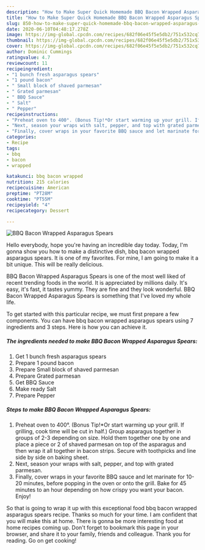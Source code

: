```yaml
---
description: "How to Make Super Quick Homemade BBQ Bacon Wrapped Asparagus Spears"
title: "How to Make Super Quick Homemade BBQ Bacon Wrapped Asparagus Spears"
slug: 850-how-to-make-super-quick-homemade-bbq-bacon-wrapped-asparagus-spears
date: 2020-06-10T04:48:17.278Z
image: https://img-global.cpcdn.com/recipes/682f06e45f5e5db2/751x532cq70/bbq-bacon-wrapped-asparagus-spears-recipe-main-photo.jpg
thumbnail: https://img-global.cpcdn.com/recipes/682f06e45f5e5db2/751x532cq70/bbq-bacon-wrapped-asparagus-spears-recipe-main-photo.jpg
cover: https://img-global.cpcdn.com/recipes/682f06e45f5e5db2/751x532cq70/bbq-bacon-wrapped-asparagus-spears-recipe-main-photo.jpg
author: Dominic Cummings
ratingvalue: 4.7
reviewcount: 11
recipeingredient:
- "1 bunch fresh asparagus spears"
- "1 pound bacon"
- " Small block of shaved parmesan"
- " Grated parmesan"
- " BBQ Sauce"
- " Salt"
- " Pepper"
recipeinstructions:
- "Preheat oven to 400°. (Bonus Tip!*Or start warming up your grill. If grilling, cook time will be cut in half.) Group asparagus together in groups of 2-3 depending on size. Hold them together one by one and place a piece or 2 of shaved parmesan on top of the asparagus and then wrap it all together in bacon strips. Secure with toothpicks and line side by side on baking sheet."
- "Next, season your wraps with salt, pepper, and top with grated parmesan."
- "Finally, cover wraps in your favorite BBQ sauce and let marinate for 10-20 minutes, before popping in the oven or onto the grill. Bake for 45 minutes to an hour depending on how crispy you want your bacon. Enjoy!"
categories:
- Recipe
tags:
- bbq
- bacon
- wrapped

katakunci: bbq bacon wrapped 
nutrition: 215 calories
recipecuisine: American
preptime: "PT28M"
cooktime: "PT55M"
recipeyield: "4"
recipecategory: Dessert

---
```



![BBQ Bacon Wrapped Asparagus Spears](https://img-global.cpcdn.com/recipes/682f06e45f5e5db2/751x532cq70/bbq-bacon-wrapped-asparagus-spears-recipe-main-photo.jpg)

Hello everybody, hope you're having an incredible day today. Today, I'm gonna show you how to make a distinctive dish, bbq bacon wrapped asparagus spears. It is one of my favorites. For mine, I am going to make it a bit unique. This will be really delicious.

BBQ Bacon Wrapped Asparagus Spears is one of the most well liked of recent trending foods in the world. It is appreciated by millions daily. It's easy, it's fast, it tastes yummy. They are fine and they look wonderful. BBQ Bacon Wrapped Asparagus Spears is something that I've loved my whole life.




To get started with this particular recipe, we must first prepare a few components. You can have bbq bacon wrapped asparagus spears using 7 ingredients and 3 steps. Here is how you can achieve it.

<!--inarticleads1-->

##### The ingredients needed to make BBQ Bacon Wrapped Asparagus Spears:

1. Get 1 bunch fresh asparagus spears
1. Prepare 1 pound bacon
1. Prepare  Small block of shaved parmesan
1. Prepare  Grated parmesan
1. Get  BBQ Sauce
1. Make ready  Salt
1. Prepare  Pepper




<!--inarticleads2-->

##### Steps to make BBQ Bacon Wrapped Asparagus Spears:

1. Preheat oven to 400°. (Bonus Tip!*Or start warming up your grill. If grilling, cook time will be cut in half.) Group asparagus together in groups of 2-3 depending on size. Hold them together one by one and place a piece or 2 of shaved parmesan on top of the asparagus and then wrap it all together in bacon strips. Secure with toothpicks and line side by side on baking sheet.
1. Next, season your wraps with salt, pepper, and top with grated parmesan.
1. Finally, cover wraps in your favorite BBQ sauce and let marinate for 10-20 minutes, before popping in the oven or onto the grill. Bake for 45 minutes to an hour depending on how crispy you want your bacon. Enjoy!




So that is going to wrap it up with this exceptional food bbq bacon wrapped asparagus spears recipe. Thanks so much for your time. I am confident that you will make this at home. There is gonna be more interesting food at home recipes coming up. Don't forget to bookmark this page in your browser, and share it to your family, friends and colleague. Thank you for reading. Go on get cooking!
